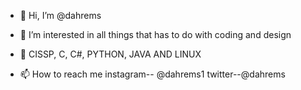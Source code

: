 - 👋 Hi, I’m @dahrems
- 👀 I’m interested in all things that has to do with coding and design
- 🌱 CISSP, C, C#, PYTHON, JAVA AND LINUX

- 📫 How to reach me 
instagram-- @dahrems1
twitter--@dahrems

<!---
dahrems/dahrems is a ✨ special ✨ repository because its `README.md` (this file) appears on your GitHub profile.
You can click the Preview link to take a look at your changes.
--->
